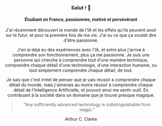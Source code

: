 <div align="center">

### Salut ! 👋

#### Étudiant en France, passionnée, motivé et persévérant

  <p>
    J'ai récemment découvert le monde de l'IA et les effets qu'ils peuvent avoir sur le futur, et pour la première fois de ma vie. J'ai su ce que ça voulait dire d'être passionné.
  </p>
  <p>
    J'en ai déjà eu des expériences avec l'IA, et entre plus j'arrive à comprendre son fonctionnement, plus ça me passionne. Je suis une personne qui cherche à comprendre tout d'une manière technique, comprendre chaque détail d'une technologie, d'une interaction humaine, ou tout simplement comprendre chaque détail, de tout.
  </p>
  <p>
    Je sais que c'est irréel de penser que je vais réussir à comprendre chaque détail du monde, mais j'aimerais au moins réussir à comprendre chaque détail de l'Intelligence Artificielle, et pouvoir ainsi me sentir outil. En contribuant à la société dans un domaine que je trouve presque magique.
  </p>

> "Any sufficiently advanced technology is indistinguishable from magic."

Arthur C. Clarke

</div>

